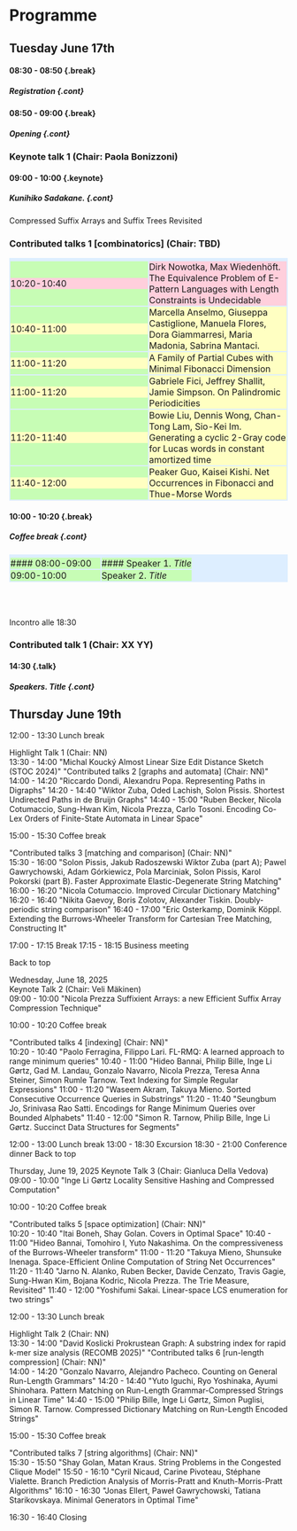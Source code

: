 <style type="text/css">
tbody { width:100%;background-color:#ddeeff;border-collapse:collapse; }
table { width:100%;background-color:#ddeeff;border-collapse:collapse; }
th { background-color:#ddeeff;color:white;width:50%;padding:1px;border:2px solid #ddeeff; }
td { padding:0px;border:2px solid #ddeeff; }
td { background-color: #c7fdb5; }
.table--bg--red {
	background-color: #ffcfdc;
}
.table--bg--yellow {
	background-color: #ffffc2;
}
.table--bg--green {
	background-color: #c7fdb5;
}
.keynote {
    background-color: #ffffc2;
    padding: 5px;
    max-width: 10%;
    border: 1px solid #000;
    border-radius: 11px;
    display: inline
}
.talk {
    background-color: #c7fdb5;
    padding: 5px;
    max-width: 10%;
    border: 1px solid #000;
    border-radius: 11px;
    display: inline
}
.break {
    background-color: #ffcfdc;
    padding: 5px;
    max-width: 10%;
    border: 1px solid #000;
    border-radius: 11px;
    display: inline
}
.cont {
    display: inline;
    margin-top: -40px;

}
</style>

# Programme


## Tuesday June 17th

#### 08:30 - 08:50 {.break}
##### Registration {.cont}

#### 08:50 - 09:00 {.break}
##### Opening {.cont}



### Keynote talk 1 (Chair: Paola Bonizzoni)
#### 09:00 - 10:00 {.keynote}
##### Kunihiko Sadakane.  {.cont}
Compressed Suffix Arrays and Suffix Trees Revisited

### Contributed talks 1 [combinatorics] (Chair: TBD)

| <a></a> | <a></a> |
| --- | --- |
| <div class="table--bg--red">10:20-10:40</div> | <div class="table--bg--red">Dirk Nowotka, Max Wiedenhöft. The Equivalence Problem of E-Pattern Languages with Length Constraints is Undecidable</div> |
| <div class="table--bg--yellow">10:40-11:00</div> | <div class="table--bg--yellow">Marcella Anselmo, Giuseppa Castiglione, Manuela Flores, Dora Giammarresi, Maria Madonia, Sabrina Mantaci.</div> |
| <div class="table--bg--yellow">11:00-11:20</div> | <div class="table--bg--yellow">A Family of Partial Cubes with Minimal Fibonacci Dimension</div> |
| <div class="table--bg--yellow">11:00-11:20</div> | <div class="table--bg--yellow">Gabriele Fici, Jeffrey Shallit, Jamie Simpson. On Palindromic Periodicities</div> |
| <div class="table--bg--yellow">11:20-11:40</div> | <div class="table--bg--yellow">Bowie Liu, Dennis Wong, Chan-Tong Lam, Sio-Kei Im. Generating a cyclic 2-Gray code for Lucas words in constant amortized time</div> |
| <div class="table--bg--yellow">11:40-12:00</div> | <div class="table--bg--yellow">Peaker Guo, Kaisei Kishi.  Net Occurrences in Fibonacci and Thue-Morse Words</div> |

#### 10:00 - 10:20 {.break}
##### Coffee break {.cont}



| <a></a> | <a></a> |
| --- | --- |
| #### 08:00-09:00 | #### Speaker 1. *Title* |
| 09:00-10:00 | Speaker 2. *Title* |

<br><br>

Incontro alle 18:30
<br>
### Contributed talk 1 (Chair: XX YY) 
#### 14:30 {.talk}
##### Speakers. Title {.cont}


## Thursday June 19th


	
12:00 - 13:30	Lunch break
	
Highlight Talk 1 (Chair: NN)	
13:30 - 14:00	"Michal Koucký 
Almost Linear Size Edit Distance Sketch (STOC 2024)"
"Contributed talks 2 [graphs and automata]
(Chair: NN)"	
14:00 - 14:20	"Riccardo Dondi, Alexandru Popa. 
Representing Paths in Digraphs"
14:20 - 14:40	"Wiktor Zuba, Oded Lachish, Solon Pissis. 
Shortest Undirected Paths in de Bruijn Graphs"
14:40 - 15:00	"Ruben Becker, Nicola Cotumaccio, Sung-Hwan Kim, Nicola Prezza, Carlo Tosoni. 
Encoding Co-Lex Orders of Finite-State Automata in Linear Space"
	
15:00 - 15:30	Coffee break
	
"Contributed talks 3 [matching and comparison]
(Chair: NN)"	
15:30 - 16:00	"Solon Pissis, Jakub Radoszewski Wiktor Zuba (part A); Pawel Gawrychowski, Adam Górkiewicz, Pola Marciniak, Solon Pissis, Karol Pokorski (part B). 
Faster Approximate Elastic-Degenerate String Matching"
16:00 - 16:20	"Nicola Cotumaccio. 
Improved Circular Dictionary Matching"
16:20 - 16:40	"Nikita Gaevoy, Boris Zolotov, Alexander Tiskin. 
Doubly-periodic string comparison"
16:40 - 17:00	"Eric Osterkamp, Dominik Köppl. 
Extending the Burrows-Wheeler Transform for Cartesian Tree Matching, Constructing It"
	
17:00 - 17:15	Break
17:15 - 18:15	Business meeting
	
Back to top	
	
Wednesday, June 18, 2025	
Keynote Talk 2 (Chair: Veli Mäkinen)	
09:00 - 10:00	"Nicola Prezza 
Suffixient Arrays: a new Efficient Suffix Array Compression Technique"
	
10:00 - 10:20	Coffee break
	
"Contributed talks 4 [indexing]
(Chair: NN)"	
10:20 - 10:40	"Paolo Ferragina, Filippo Lari. FL-RMQ: 
A learned approach to range minimum queries"
10:40 - 11:00	"Hideo Bannai, Philip Bille, Inge Li Gørtz, Gad M. Landau, Gonzalo Navarro, Nicola Prezza, Teresa Anna Steiner, Simon Rumle Tarnow. 
Text Indexing for Simple Regular Expressions"
11:00 - 11:20	"Waseem Akram, Takuya Mieno. 
Sorted Consecutive Occurrence Queries in Substrings"
11:20 - 11:40	"Seungbum Jo, Srinivasa Rao Satti. 
Encodings for Range Minimum Queries over Bounded Alphabets"
11:40 - 12:00	"Simon R. Tarnow, Philip Bille, Inge Li Gørtz. 
Succinct Data Structures for Segments"
	
12:00 - 13:00	Lunch break 
13:00 - 18:30	Excursion
18:30 - 21:00	Conference dinner
Back to top	
	
Thursday, June 19, 2025	
Keynote Talk 3 (Chair: Gianluca Della Vedova)	
09:00 - 10:00	"Inge Li Gørtz
Locality Sensitive Hashing and Compressed Computation"
	
10:00 - 10:20	Coffee break
	
"Contributed talks 5 [space optimization]
(Chair: NN)"	
10:20 - 10:40	"Itai Boneh, Shay Golan. 
Covers in Optimal Space"
10:40 - 11:00	"Hideo Bannai, Tomohiro I, Yuto Nakashima. 
On the compressiveness of the Burrows-Wheeler transform"
11:00 - 11:20	"Takuya Mieno, Shunsuke Inenaga. 
Space-Efficient Online Computation of String Net Occurrences"
11:20 - 11:40	"Jarno N. Alanko, Ruben Becker, Davide Cenzato, Travis Gagie, Sung-Hwan Kim, Bojana Kodric, Nicola Prezza. 
The Trie Measure, Revisited"
11:40 - 12:00	"Yoshifumi Sakai. 
Linear-space LCS enumeration for two strings"
	
12:00 - 13:30	Lunch break
	
Highlight Talk 2 (Chair: NN)	
13:30 - 14:00	"David Koslicki 
Prokrustean Graph: A substring index for rapid k-mer size analysis (RECOMB 2025)"
"Contributed talks 6 [run-length compression]
(Chair: NN)"	
14:00 - 14:20	"Gonzalo Navarro, Alejandro Pacheco. 
Counting on General Run-Length Grammars"
14:20 - 14:40	"Yuto Iguchi, Ryo Yoshinaka, Ayumi Shinohara. 
Pattern Matching on Run-Length Grammar-Compressed Strings in Linear Time"
14:40 - 15:00	"Philip Bille, Inge Li Gørtz, Simon Puglisi, Simon R. Tarnow. 
Compressed Dictionary Matching on Run-Length Encoded Strings"
	
15:00 - 15:30	Coffee break
	
"Contributed talks 7 [string algorithms]
(Chair: NN)"	
15:30 - 15:50	"Shay Golan, Matan Kraus. 
String Problems in the Congested Clique Model"
15:50 - 16:10	"Cyril Nicaud, Carine Pivoteau, Stéphane Vialette.
Branch Prediction Analysis of Morris-Pratt and Knuth-Morris-Pratt Algorithms"
16:10 - 16:30	"Jonas Ellert, Paweł Gawrychowski, Tatiana Starikovskaya. 
Minimal Generators in Optimal Time"
	
16:30 - 16:40	Closing

